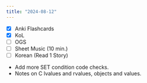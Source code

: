 ```yaml
---
title: "2024-08-12"
---
```


- [x] Anki Flashcards
- [x] KoL
- [ ] OGS
- [ ] Sheet Music (10 min.)
- [ ] Korean (Read 1 Story)

* Add more SET condition code checks.
* Notes on C lvalues and rvalues, objects and values.